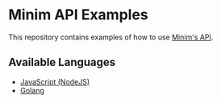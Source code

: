 # Minim API Examples

This repository contains examples of how to use [Minim's API](https://my.minim.co/api_doc).


## Available Languages

- [JavaScript (NodeJS)](js/README.md)
- [Golang](go/README.md)
